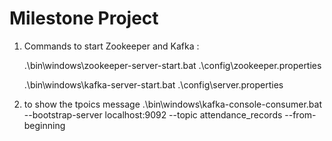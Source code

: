 # Milestone Project


1. Commands to start Zookeeper and Kafka :
   
   

    .\bin\windows\zookeeper-server-start.bat .\config\zookeeper.properties

    .\bin\windows\kafka-server-start.bat .\config\server.properties
2. to show the tpoics message
   .\bin\windows\kafka-console-consumer.bat --bootstrap-server localhost:9092 --topic attendance_records --from-beginning